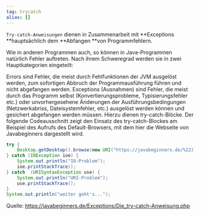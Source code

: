 ```yaml
---
tag: trycatch
alias: []
---
```


`Try-catch-Anweisungen` dienen in Zusammenarbeit mit **Exceptions **hauptsächlich dem **Abfangen **von Programmfehlern.

Wie in anderen Programmen auch, so können in Java-Programmen natürlich Fehler auftreten. Nach ihrem Schweregrad werden sie in zwei Hauptkategorien eingeteilt:

Errors sind Fehler, die meist durch Fehlfunktionen der JVM ausgelöst werden, zum sofortigen Abbruch der Programmausführung führen und nicht abgefangen werden.
Exceptions (Ausnahmen) sind Fehler, die meist durch das Programm selbst (Konvertierungsprobleme, Typisierungsfehler etc.) oder unvorhergesehene Änderungen der Ausführungsbedingungen (Netzwerkabriss, Dateisystemfehler, etc.) ausgelöst werden können und gesichert abgefangen werden müssen. Hierzu dienen try-catch-Blöcke.
Der folgende Codeausschnitt zeigt den Einsatz des try-catch-Blockes am Beispiel des Aufrufs des Default-Browsers, mit dem hier die Webseite von Javabeginners dargestellt wird.

```java
try {
    Desktop.getDesktop().browse(new URI("https://javabeginners.de/%22));
} catch (IOException ioe) {
    System.out.println("IO-Problem");
    ioe.printStackTrace();
} catch  (URISyntaxException use) {
    System.out.println("URI-Problem");
    use.printStackTrace();
}
System.out.println("weiter geht's...");
```

Quelle: https://javabeginners.de/Exceptions/Die_try-catch-Anweisung.php
